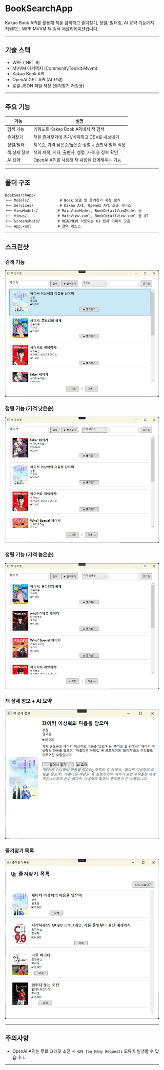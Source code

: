 # BookSearchApp

Kakao Book API를 활용해 책을 검색하고 즐겨찾기, 정렬, 필터링, AI 요약 기능까지 지원하는 WPF MVVM 책 검색 애플리케이션입니다.

---

## 기술 스택

* WPF (.NET 8)
* MVVM 아키텍처 (CommunityToolkit.Mvvm)
* Kakao Book API
* OpenAI GPT API (AI 요약)
* 로컬 JSON 파일 저장 (즐겨찾기 저장용)
  
---

## 주요 기능

| 기능         | 설명                                                   |
| ---------- | ---------------------------------------------------- |
|  검색 기능   | 키워드로 Kakao Book API에서 책 검색                           |
|  즐겨찾기    | 책을 즐겨찾기에 추가/삭제하고 CSV로 내보내기                           |
|  정렬/필터   | 제목순, 가격 낮은순/높은순 정렬 + 출판사 필터 적용                       |
|  책 상세 정보 | 책의 제목, 저자, 출판사, 설명, 가격 등 정보 확인                       |
|  AI 요약   | OpenAI API를 사용해 책 내용을 요약해주는 기능 |

---

## 폴더 구조

```
BookSearchApp/
├── Models/              # Book 모델 및 즐겨찾기 저장 로직
├── Services/            # Kakao API, OpenAI API 호출 서비스
├── ViewModels/         # MainViewModel, BookDetailViewModel 등
├── Views/              # MainView.xaml, BookDetailView.xaml 등 UI
├── Screenshots/        # README에 사용되는 UI 캡처 이미지 모음
└── App.xaml            # 전역 리소스
```

---

## 스크린샷

### 검색 기능

![검색](Screenshots/검색.png)

### 정렬 기능 (가격 낮은순)

![가격낮은순](Screenshots/가격낮은순정렬.png)

### 정렬 기능 (가격 높은순)

![가격높은순](Screenshots/가격높은순정렬.png)

### 책 상세 정보 + AI 요약

![AI요약](Screenshots/Ai요약.png)

### 즐겨찾기 목록

![즐겨찾기](Screenshots/즐겨찾기.png)

---

## 주의사항

* OpenAI API는 무료 크레딧 소진 시 `429 Too Many Requests` 오류가 발생할 수 있습니다.

---


